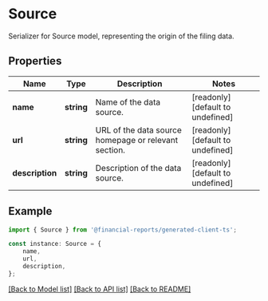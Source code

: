 # Source

Serializer for Source model, representing the origin of the filing data.

## Properties

Name | Type | Description | Notes
------------ | ------------- | ------------- | -------------
**name** | **string** | Name of the data source. | [readonly] [default to undefined]
**url** | **string** | URL of the data source homepage or relevant section. | [readonly] [default to undefined]
**description** | **string** | Description of the data source. | [readonly] [default to undefined]

## Example

```typescript
import { Source } from '@financial-reports/generated-client-ts';

const instance: Source = {
    name,
    url,
    description,
};
```

[[Back to Model list]](../README.md#documentation-for-models) [[Back to API list]](../README.md#documentation-for-api-endpoints) [[Back to README]](../README.md)

